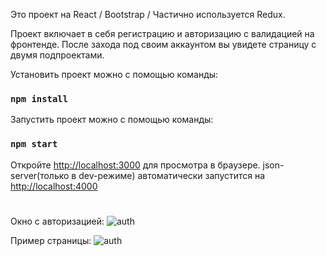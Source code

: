 Это проект на React / Bootstrap / Частично используется Redux.

Проект включает в себя регистрацию и авторизацию с валидацией на фронтенде. После захода под своим аккаунтом вы увидете страницу с двумя подпроектами.


Установить проект можно с помощью команды:
### `npm install`
Запустить проект можно с помощью команды:
### `npm start`

Откройте [http://localhost:3000](http://localhost:3000) для просмотра в браузере.
json-server(только в dev-режиме) автоматически запустится на  [http://localhost:4000](http://localhost:4000)

#


Окно с авторизацией:
![auth](https://i.ibb.co/S36XvX3/auth.png)

Пример страницы:
![auth](https://i.ibb.co/2gZqNyt/dog-page.png)
